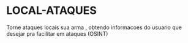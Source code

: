 # LOCAL-ATAQUES
Torne ataques locais sua arma , obtendo informacoes do usuario que desejar pra facilitar em ataques (OSINT)
